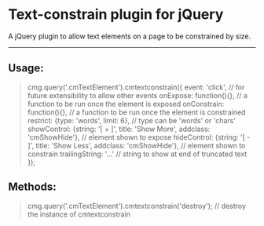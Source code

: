 Text-constrain plugin for jQuery
===========================

A jQuery plugin to allow text elements on a page to be constrained by size.

***

## Usage:

>   cmg.query('.cmTextElement').cmtextconstrain({
>       event: 'click', // for future extensibility to allow other events
>       onExpose: function(){}, // a function to be run once the element is exposed
>       onConstrain: function(){}, // a function to be run once the element is constrained
>       restrict: {type: 'words', limit: 6}, // type can be 'words' or 'chars'
>       showControl: {string: '[ + ]', title: 'Show More', addclass: 'cmShowHide'}, // element shown to expose
>       hideControl: {string: '[ - ]', title: 'Show Less', addclass: 'cmShowHide'}, // element shown to constrain
>       trailingString: '...' // string to show at end of truncated text
>       });

## Methods:

>   cmg.query('.cmTextElement').cmtextconstrain('destroy'); // destroy the instance of cmtextconstrain